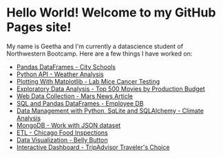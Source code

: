# Hello World! Welcome to my GitHub Pages site!

My name is Geetha and I'm currently a datascience student of Northwestern Bootcamp. Here are a few things I have worked on:

- [Pandas DataFrames - City Schools](https://github.com/geethakan/pandas-challenge)
- [Python API - Weather Analysis](https://github.com/geethakan/python-api-challenge)
- [Plotting With Matplotlib - Lab Mice Cancer Testing](https://github.com/geethakan/matplotlib-challenge)
- [Exploratory Data Analysis - Top 500 Movies by Production Budget](https://github.com/geethakan/proj1-eda-top500movies)
- [Web Data Collection - Mars News Article](https://github.com/geethakan/web-data-collection-challenge) 
- [SQL and Pandas DataFrames - Employee DB](https://github.com/geethakan/sql-challenge)
- [Data Management with Python, SqLite and SQLAlchemy - Climate Analysis](https://github.com/geethakan/sqlalchemy-challenge)
- [MongoDB - Work with JSON dataset](https://github.com/geethakan/nosql-challenge)
- [ETL - Chicago Food Inspections](https://github.com/geethakan/proj2-ETL-foodinspection)
- [Data Visualization - Belly Button]()
- [Interactive Dashboard - TripAdvisor Traveler's Choice](https://github.com/geethakan/Proj3-Interactive-Dashboard)
